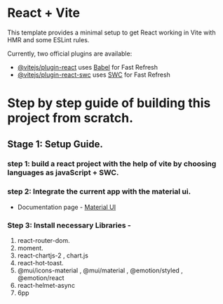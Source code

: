 # React + Vite

This template provides a minimal setup to get React working in Vite with HMR and some ESLint rules.

Currently, two official plugins are available:

- [@vitejs/plugin-react](https://github.com/vitejs/vite-plugin-react/blob/main/packages/plugin-react/README.md) uses [Babel](https://babeljs.io/) for Fast Refresh
- [@vitejs/plugin-react-swc](https://github.com/vitejs/vite-plugin-react-swc) uses [SWC](https://swc.rs/) for Fast Refresh


# Step by step guide of building this project from scratch.

## Stage 1: Setup Guide.

### step 1: build a react project with the help of vite by choosing languages as javaScript + SWC.

### step 2: Integrate the current app with the material ui.

- Documentation page - [Material UI](https://mui.com/material-ui/getting-started/)

### Step 3: Install necessary Libraries -

1. react-router-dom.
2. moment.
3. react-chartjs-2 , chart.js
4. react-hot-toast.
5. @mui/icons-material , @mui/material , @emotion/styled ,  @emotion/react
6. react-helmet-async
7. 6pp

